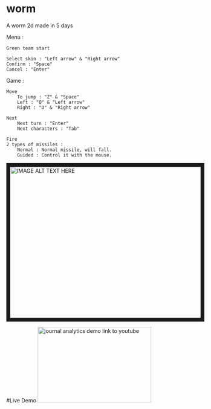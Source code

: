 # worm
A worm 2d made in 5 days 

Menu :

	Green team start

	Select skin : "Left arrow" & "Right arrow"
	Confirm : "Space"
	Cancel : "Enter"

Game :

	Move
		To jump : "Z" & "Space"
		Left : "Q" & "Left arrow"
		Right : "D" & "Right arrow"

	Next
		Next turn : "Enter"
		Next characters : "Tab"
    
	Fire
	2 types of missiles :
	  	Normal : Normal missile, will fall.
		Guided : Control it with the mouse.

<a href="http://www.youtube.com/watch?feature=player_embedded&v=j45OFioRR5Y
" target="_blank"><img src="http://img.youtube.com/vi/j45OFioRR5Y/0.jpg" 
alt="IMAGE ALT TEXT HERE" width="700" height="400" border="10" /></a>

#Live Demo
<a href="http://www.youtube.com/watch?feature=player_embedded&v=-r-Tvb5xrN8" target="_blank"><img src="public/images/Home.png" 
alt="journal analytics demo link to youtube" width="300" height="200"/></a>

